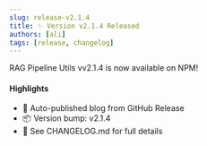```yaml
---
slug: release-v2.1.4
title: ✨ Version v2.1.4 Released
authors: [ali]
tags: [release, changelog]
---
```


RAG Pipeline Utils vv2.1.4 is now available on NPM!

#### Highlights
- 🚀 Auto-published blog from GitHub Release
- 📦 Version bump: v2.1.4
- 📘 See CHANGELOG.md for full details
